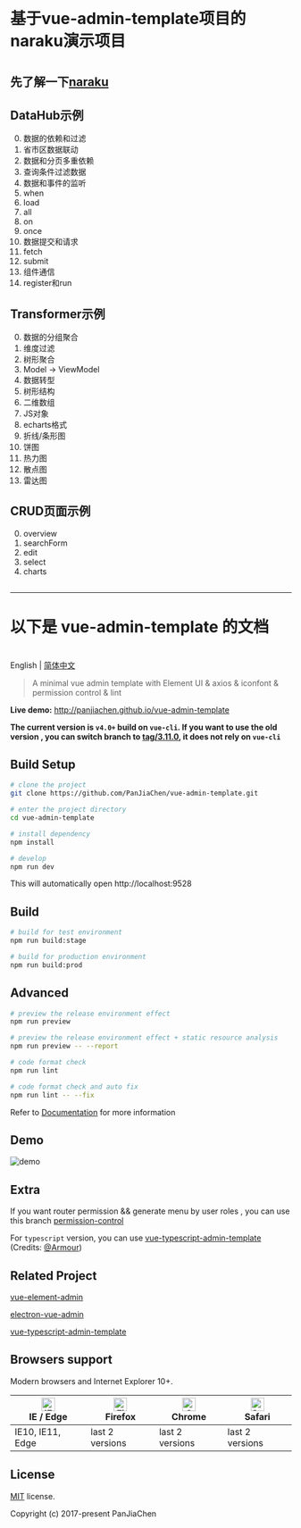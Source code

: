 ﻿﻿﻿﻿﻿﻿﻿# 基于vue-admin-template项目的naraku演示项目### 先了解一下[naraku](https://github.com/felixgrey/naraku)#### DataHub示例0. 数据的依赖和过滤 0. 省市区数据联动 0. 数据和分页多重依赖 0. 查询条件过滤数据 0. 数据和事件的监听  0. when  0. load  0. all  0. on  0. once0. 数据提交和请求 0. fetch 0. submit0. 组件通信 0. register和run#### Transformer示例0. 数据的分组聚合 0. 维度过滤 0. 树形聚合0. Model -> ViewModel0. 数据转型 0. 树形结构 0. 二维数组 0. JS对象0. echarts格式 0. 折线/条形图 0. 饼图 0. 热力图 0. 散点图 0. 雷达图#### CRUD页面示例0. overview 0. searchForm0. edit 0. select0. charts##***# 以下是 vue-admin-template 的文档#English | [简体中文](./README-zh.md)> A minimal vue admin template with Element UI & axios & iconfont & permission control & lint**Live demo:** http://panjiachen.github.io/vue-admin-template**The current version is `v4.0+` build on `vue-cli`. If you want to use the old version , you can switch branch to [tag/3.11.0](https://github.com/PanJiaChen/vue-admin-template/tree/tag/3.11.0), it does not rely on `vue-cli`**## Build Setup```bash# clone the projectgit clone https://github.com/PanJiaChen/vue-admin-template.git# enter the project directorycd vue-admin-template# install dependencynpm install# developnpm run dev```This will automatically open http://localhost:9528## Build```bash# build for test environmentnpm run build:stage# build for production environmentnpm run build:prod```## Advanced```bash# preview the release environment effectnpm run preview# preview the release environment effect + static resource analysisnpm run preview -- --report# code format checknpm run lint# code format check and auto fixnpm run lint -- --fix```Refer to [Documentation](https://panjiachen.github.io/vue-element-admin-site/guide/essentials/deploy.html) for more information## Demo![demo](https://github.com/PanJiaChen/PanJiaChen.github.io/blob/master/images/demo.gif)## ExtraIf you want router permission && generate menu by user roles , you can use this branch [permission-control](https://github.com/PanJiaChen/vue-admin-template/tree/permission-control)For `typescript` version, you can use [vue-typescript-admin-template](https://github.com/Armour/vue-typescript-admin-template) (Credits: [@Armour](https://github.com/Armour))## Related Project[vue-element-admin](https://github.com/PanJiaChen/vue-element-admin)[electron-vue-admin](https://github.com/PanJiaChen/electron-vue-admin)[vue-typescript-admin-template](https://github.com/Armour/vue-typescript-admin-template)## Browsers supportModern browsers and Internet Explorer 10+.| [<img src="https://raw.githubusercontent.com/alrra/browser-logos/master/src/edge/edge_48x48.png" alt="IE / Edge" width="24px" height="24px" />](http://godban.github.io/browsers-support-badges/)</br>IE / Edge | [<img src="https://raw.githubusercontent.com/alrra/browser-logos/master/src/firefox/firefox_48x48.png" alt="Firefox" width="24px" height="24px" />](http://godban.github.io/browsers-support-badges/)</br>Firefox | [<img src="https://raw.githubusercontent.com/alrra/browser-logos/master/src/chrome/chrome_48x48.png" alt="Chrome" width="24px" height="24px" />](http://godban.github.io/browsers-support-badges/)</br>Chrome | [<img src="https://raw.githubusercontent.com/alrra/browser-logos/master/src/safari/safari_48x48.png" alt="Safari" width="24px" height="24px" />](http://godban.github.io/browsers-support-badges/)</br>Safari || --------- | --------- | --------- | --------- || IE10, IE11, Edge| last 2 versions| last 2 versions| last 2 versions## License[MIT](https://github.com/PanJiaChen/vue-admin-template/blob/master/LICENSE) license.Copyright (c) 2017-present PanJiaChen